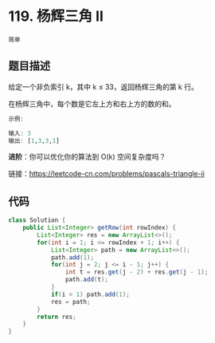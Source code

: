 # 119. 杨辉三角 II

`简单`

## 题目描述

给定一个非负索引 k，其中 k ≤ 33，返回杨辉三角的第 k 行。

在杨辉三角中，每个数是它左上方和右上方的数的和。

```r
示例:

输入: 3
输出: [1,3,3,1]
```

**进阶**：你可以优化你的算法到 O(k) 空间复杂度吗？

链接：https://leetcode-cn.com/problems/pascals-triangle-ii

## 代码

```java
class Solution {
    public List<Integer> getRow(int rowIndex) {
        List<Integer> res = new ArrayList<>();
        for(int i = 1; i <= rowIndex + 1; i++) {
            List<Integer> path = new ArrayList<>();
            path.add(1);
            for(int j = 2; j <= i - 1; j++) {
                int t = res.get(j - 2) + res.get(j - 1);
                path.add(t);
            }
            if(i > 1) path.add(1);
            res = path;
        }
        return res;
    }
}
```
